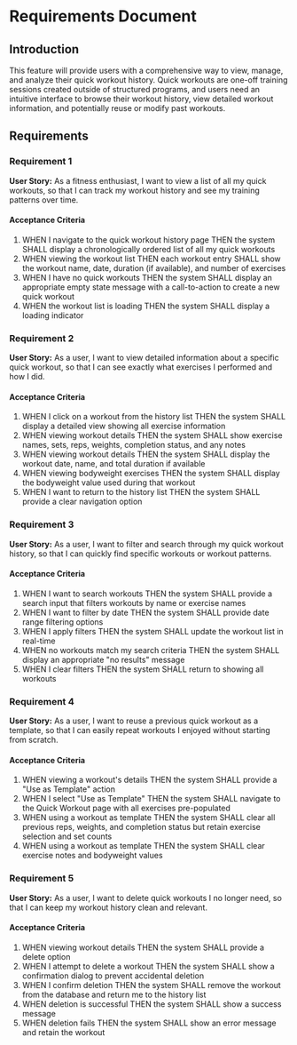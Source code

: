 # Requirements Document

## Introduction

This feature will provide users with a comprehensive way to view, manage, and analyze their quick workout history. Quick workouts are one-off training sessions created outside of structured programs, and users need an intuitive interface to browse their workout history, view detailed workout information, and potentially reuse or modify past workouts.

## Requirements

### Requirement 1

**User Story:** As a fitness enthusiast, I want to view a list of all my quick workouts, so that I can track my workout history and see my training patterns over time.

#### Acceptance Criteria

1. WHEN I navigate to the quick workout history page THEN the system SHALL display a chronologically ordered list of all my quick workouts
2. WHEN viewing the workout list THEN each workout entry SHALL show the workout name, date, duration (if available), and number of exercises
3. WHEN I have no quick workouts THEN the system SHALL display an appropriate empty state message with a call-to-action to create a new quick workout
4. WHEN the workout list is loading THEN the system SHALL display a loading indicator

### Requirement 2

**User Story:** As a user, I want to view detailed information about a specific quick workout, so that I can see exactly what exercises I performed and how I did.

#### Acceptance Criteria

1. WHEN I click on a workout from the history list THEN the system SHALL display a detailed view showing all exercise information
2. WHEN viewing workout details THEN the system SHALL show exercise names, sets, reps, weights, completion status, and any notes
3. WHEN viewing workout details THEN the system SHALL display the workout date, name, and total duration if available
4. WHEN viewing bodyweight exercises THEN the system SHALL display the bodyweight value used during that workout
5. WHEN I want to return to the history list THEN the system SHALL provide a clear navigation option

### Requirement 3

**User Story:** As a user, I want to filter and search through my quick workout history, so that I can quickly find specific workouts or workout patterns.

#### Acceptance Criteria

1. WHEN I want to search workouts THEN the system SHALL provide a search input that filters workouts by name or exercise names
2. WHEN I want to filter by date THEN the system SHALL provide date range filtering options
3. WHEN I apply filters THEN the system SHALL update the workout list in real-time
4. WHEN no workouts match my search criteria THEN the system SHALL display an appropriate "no results" message
5. WHEN I clear filters THEN the system SHALL return to showing all workouts

### Requirement 4

**User Story:** As a user, I want to reuse a previous quick workout as a template, so that I can easily repeat workouts I enjoyed without starting from scratch.

#### Acceptance Criteria

1. WHEN viewing a workout's details THEN the system SHALL provide a "Use as Template" action
2. WHEN I select "Use as Template" THEN the system SHALL navigate to the Quick Workout page with all exercises pre-populated
3. WHEN using a workout as template THEN the system SHALL clear all previous reps, weights, and completion status but retain exercise selection and set counts
4. WHEN using a workout as template THEN the system SHALL clear exercise notes and bodyweight values

### Requirement 5

**User Story:** As a user, I want to delete quick workouts I no longer need, so that I can keep my workout history clean and relevant.

#### Acceptance Criteria

1. WHEN viewing workout details THEN the system SHALL provide a delete option
2. WHEN I attempt to delete a workout THEN the system SHALL show a confirmation dialog to prevent accidental deletion
3. WHEN I confirm deletion THEN the system SHALL remove the workout from the database and return me to the history list
4. WHEN deletion is successful THEN the system SHALL show a success message
5. WHEN deletion fails THEN the system SHALL show an error message and retain the workout